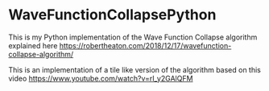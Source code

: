 # WaveFunctionCollapsePython

This is my Python implementation of the Wave Function Collapse algorithm explained here https://robertheaton.com/2018/12/17/wavefunction-collapse-algorithm/

This is an implementation of a tile like version of the algorithm based on this video https://www.youtube.com/watch?v=rI_y2GAlQFM
